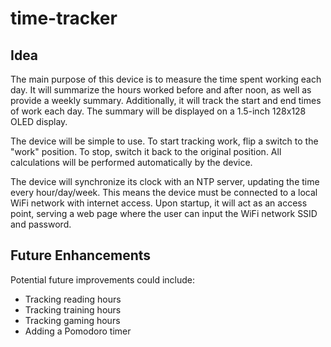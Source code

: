 # time-tracker

## Idea

The main purpose of this device is to measure the time spent working each day. It will summarize the hours worked before and after noon, as well as provide a weekly summary. Additionally, it will track the start and end times of work each day. The summary will be displayed on a 1.5-inch 128x128 OLED display.

The device will be simple to use. To start tracking work, flip a switch to the "work" position. To stop, switch it back to the original position. All calculations will be performed automatically by the device.

The device will synchronize its clock with an NTP server, updating the time every hour/day/week. This means the device must be connected to a local WiFi network with internet access. Upon startup, it will act as an access point, serving a web page where the user can input the WiFi network SSID and password.

## Future Enhancements

Potential future improvements could include:

- Tracking reading hours
- Tracking training hours
- Tracking gaming hours
- Adding a Pomodoro timer
